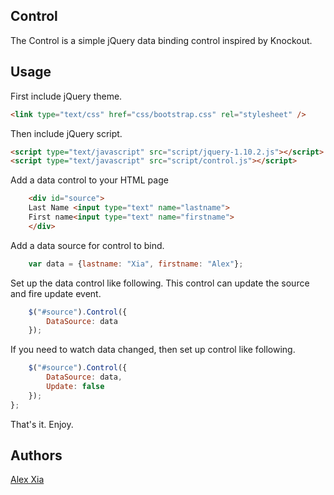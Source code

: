 ## Control

The Control is a simple jQuery data binding control inspired by Knockout. 

## Usage

First include jQuery theme.

```html
<link type="text/css" href="css/bootstrap.css" rel="stylesheet" />
```

Then include jQuery script.

```html
<script type="text/javascript" src="script/jquery-1.10.2.js"></script>
<script type="text/javascript" src="script/control.js"></script>
```

Add a data control to your HTML page

```html
    <div id="source">
    Last Name <input type="text" name="lastname">
    First name<input type="text" name="firstname">
    </div>
```

Add a data source for control to bind.

```javascript
    var data = {lastname: "Xia", firstname: "Alex"};
```

Set up the data control like following. This control can update the source and fire update event.

```javascript
    $("#source").Control({
        DataSource: data
    });
```

If you need to watch data changed, then set up control like following.

```javascript
    $("#source").Control({
        DataSource: data,
        Update: false
    });
}; 
```

That's it. Enjoy.

## Authors

[Alex Xia](https://github.com/xiaalex)


